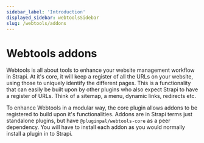 ```yaml
---
sidebar_label: 'Introduction'
displayed_sidebar: webtoolsSidebar
slug: /webtools/addons
---
```


# Webtools addons

Webtools is all about tools to enhance your website management workflow in Strapi. At it's core, it will keep a register of all the URLs on your website, using those to uniquely identify the different pages. This is a functionality that can easily be built upon by other plugins who also expect Strapi to have a register of URLs. Think of a sitemap, a menu, dynamic links, redirects etc.

To enhance Webtools in a modular way, the core plugin allows addons to be registered to build upon it's functionalities. Addons are in Strapi terms just standalone plugins, but have `@pluginpal/webtools-core` as a peer dependency. You will have to install each addon as you would normally install a plugin in to Strapi.

<CustomDocCardsWrapper>
<CustomDocCard emoji="🔀" title="Sitemap" description="The Sitemap addon can be used to generate a customizable sitemap using all your Webtools URL aliases" link="/webtools/addons/sitemap" />
</CustomDocCardsWrapper>
